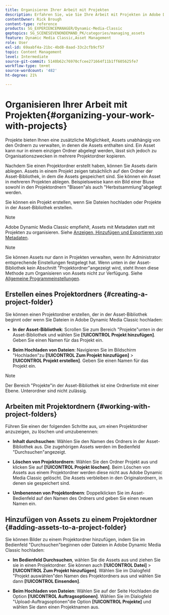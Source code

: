 ```yaml
---
title: Organisieren Ihrer Arbeit mit Projekten
description: Erfahren Sie, wie Sie Ihre Arbeit mit Projekten in Adobe Dynamic Media Classic organisieren.
contentOwner: Rick Brough
content-type: reference
products: SG_EXPERIENCEMANAGER/Dynamic-Media-Classic
geptopics: SG_SCENESEVENONDEMAND_PK/categories/managing_assets
feature: Dynamic Media Classic,Asset Management
role: User
exl-id: 69aabf4a-21bc-4bd8-8aad-33c2cfb9cf57
topic: Content Management
level: Intermediate
source-git-commit: 5140b62c76970cfcee271664f11b1ff605625fe7
workflow-type: tm+mt
source-wordcount: '482'
ht-degree: 21%

---
```


# Organisieren Ihrer Arbeit mit Projekten{#organizing-your-work-with-projects}

Projekte bieten Ihnen eine zusätzliche Möglichkeit, Assets unabhängig von den Ordnern zu verwalten, in denen die Assets enthalten sind. Ein Asset kann nur in einem einzigen Ordner abgelegt werden, lässt sich jedoch zu Organisationszwecken in mehrere Projektordner kopieren.

Nachdem Sie einen Projektordner erstellt haben, können Sie Assets darin ablegen. Assets in einem Projekt zeigen tatsächlich auf den Ordner der Asset-Bibliothek, in dem die Assets gespeichert sind. Sie können ein Asset in mehreren Projekten ablegen. Beispielsweise kann ein Bild einer Bluse sowohl in den Projektordnern &quot;Blasen&quot;als auch &quot;Herbstsammlung&quot;abgelegt werden.

Sie können ein Projekt erstellen, wenn Sie Dateien hochladen oder Projekte in der Asset-Bibliothek erstellen.

>[!NOTE]
>
>Adobe Dynamic Media Classic empfiehlt, Assets mit Metadaten statt mit Projekten zu organisieren. Siehe [Anzeigen, Hinzufügen und Exportieren von Metadaten](viewing-adding-exporting-metadata.md).

>[!NOTE]
>
>Sie können Assets nur dann in Projekten verwalten, wenn Ihr Administrator entsprechende Einstellungen festgelegt hat. Wenn unten in der Asset-Bibliothek kein Abschnitt &quot;Projektordner&quot;angezeigt wird, steht Ihnen diese Methode zum Organisieren von Assets nicht zur Verfügung. Siehe [Allgemeine Programmeinstellungen](application-setup.md#general-settings).

## Erstellen eines Projektordners {#creating-a-project-folder}

Sie können einen Projektordner erstellen, der in der Asset-Bibliothek beginnt oder wenn Sie Dateien in Adobe Dynamic Media Classic hochladen:

* **In der Asset-Bibliothek**: Scrollen Sie zum Bereich &quot;Projekte&quot;unten in der Asset-Bibliothek und wählen Sie **[!UICONTROL Projekt hinzufügen]**. Geben Sie einen Namen für das Projekt ein.

* **Beim Hochladen von Dateien**: Navigieren Sie im Bildschirm &quot;Hochladen&quot;zu **[!UICONTROL Zum Projekt hinzufügen]** > **[!UICONTROL Projekt erstellen]**. Geben Sie einen Namen für das Projekt ein.

>[!NOTE]
>
>Der Bereich &quot;Projekte&quot;in der Asset-Bibliothek ist eine Ordnerliste mit einer Ebene. Unterordner sind nicht zulässig.

## Arbeiten mit Projektordnern {#working-with-project-folders}

Führen Sie einen der folgenden Schritte aus, um einen Projektordner anzuzeigen, zu löschen und umzubenennen:

* **Inhalt durchsuchen**: Wählen Sie den Namen des Ordners in der Asset-Bibliothek aus. Die zugehörigen Assets werden im Bedienfeld &quot;Durchsuchen&quot;angezeigt.

* **Löschen von Projektordnern**: Wählen Sie den Ordner Projekt aus und klicken Sie auf **[!UICONTROL Projekt löschen]**. Beim Löschen von Assets aus einem Projektordner werden diese nicht aus Adobe Dynamic Media Classic gelöscht. Die Assets verbleiben in den Originalordnern, in denen sie gespeichert sind.

* **Umbenennen von Projektordnern**: Doppelklicken Sie im Asset-Bedienfeld auf den Namen des Ordners und geben Sie einen neuen Namen ein.

## Hinzufügen von Assets zu einem Projektordner {#adding-assets-to-a-project-folder}

Sie können Bilder zu einem Projektordner hinzufügen, indem Sie im Bedienfeld &quot;Durchsuchen&quot;beginnen oder Dateien in Adobe Dynamic Media Classic hochladen:

* **Im Bedienfeld Durchsuchen**, wählen Sie die Assets aus und ziehen Sie sie in einen Projektordner. Sie können auch **[!UICONTROL Datei]** > **[!UICONTROL Zum Projekt hinzufügen]**. Wählen Sie im Dialogfeld &quot;Projekt auswählen&quot;den Namen des Projektordners aus und wählen Sie dann **[!UICONTROL Einsenden]**.

* **Beim Hochladen von Dateien**: Wählen Sie auf der Seite Hochladen die Option **[!UICONTROL Auftragsoptionen]**. Wählen Sie im Dialogfeld &quot;Upload-Auftragsoptionen&quot;die Option **[!UICONTROL Projekte]** und wählen Sie dann einen Projektnamen aus.
